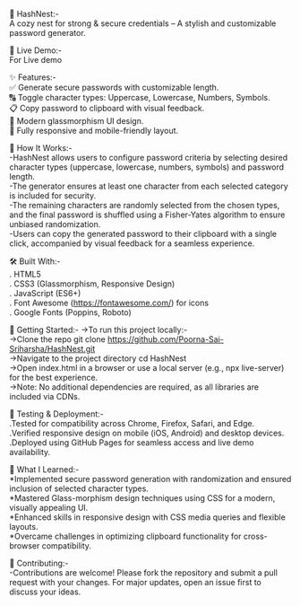 🔐 HashNest:-</br>
A cozy nest for strong & secure credentials – A stylish and customizable password generator.

🚀 Live Demo:-</br>
For Live demo

✨ Features:-</br>
✅ Generate secure passwords with customizable length.</br>
🔠 Toggle character types: Uppercase, Lowercase, Numbers, Symbols.</br>
📋 Copy password to clipboard with visual feedback.</br>
🎨 Modern glassmorphism UI design.</br>
📱 Fully responsive and mobile-friendly layout.

🧠 How It Works:-</br>
-HashNest allows users to configure password criteria by selecting desired character types (uppercase, lowercase, numbers, symbols) and password length.</br>
-The generator ensures at least one character from each selected category is included for security.</br>
-The remaining characters are randomly selected from the chosen types, and the final password is shuffled using a Fisher-Yates algorithm to ensure unbiased randomization.</br>
-Users can copy the generated password to their clipboard with a single click, accompanied by visual feedback for a seamless experience.

🛠️ Built With:-</br>
. HTML5  
. CSS3 (Glassmorphism, Responsive Design)  
. JavaScript (ES6+)  
. Font Awesome (https://fontawesome.com/) for icons  
. Google Fonts (Poppins, Roboto)

🧰 Getting Started:-
->To run this project locally:-</br>
->Clone the repo  git clone https://github.com/Poorna-Sai-Sriharsha/HashNest.git</br>
->Navigate to the project directory  cd HashNest</br>
->Open index.html in a browser or use a local server (e.g., npx live-server) for the best experience.</br>
->Note: No additional dependencies are required, as all libraries are included via CDNs.

🧪 Testing & Deployment:-</br>
.Tested for compatibility across Chrome, Firefox, Safari, and Edge.</br>
.Verified responsive design on mobile (iOS, Android) and desktop devices.</br>
.Deployed using GitHub Pages for seamless access and live demo availability.</br>

📖 What I Learned:-</br>
*Implemented secure password generation with randomization and ensured inclusion of selected character types.</br>
*Mastered Glass-morphism design techniques using CSS for a modern, visually appealing UI.</br>
*Enhanced skills in responsive design with CSS media queries and flexible layouts.</br>
*Overcame challenges in optimizing clipboard functionality for cross-browser compatibility.

🤝 Contributing:-</br>
-Contributions are welcome! Please fork the repository and submit a pull request with your changes. For major updates, open an issue first to discuss your ideas.

